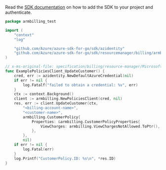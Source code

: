 Read the [SDK documentation](https://github.com/Azure/azure-sdk-for-go/blob/sdk%2Fresourcemanager%2Fbilling%2Farmbilling%2Fv0.1.0/sdk/resourcemanager/billing/armbilling/README.md) on how to add the SDK to your project and authenticate.

```go
package armbilling_test

import (
	"context"
	"log"

	"github.com/Azure/azure-sdk-for-go/sdk/azidentity"
	"github.com/Azure/azure-sdk-for-go/sdk/resourcemanager/billing/armbilling"
)

// x-ms-original-file: specification/billing/resource-manager/Microsoft.Billing/stable/2020-05-01/examples/UpdateCustomerPolicy.json
func ExamplePoliciesClient_UpdateCustomer() {
	cred, err := azidentity.NewDefaultAzureCredential(nil)
	if err != nil {
		log.Fatalf("failed to obtain a credential: %v", err)
	}
	ctx := context.Background()
	client := armbilling.NewPoliciesClient(cred, nil)
	res, err := client.UpdateCustomer(ctx,
		"<billing-account-name>",
		"<customer-name>",
		armbilling.CustomerPolicy{
			Properties: &armbilling.CustomerPolicyProperties{
				ViewCharges: armbilling.ViewChargesNotAllowed.ToPtr(),
			},
		},
		nil)
	if err != nil {
		log.Fatal(err)
	}
	log.Printf("CustomerPolicy.ID: %s\n", *res.ID)
}
```

